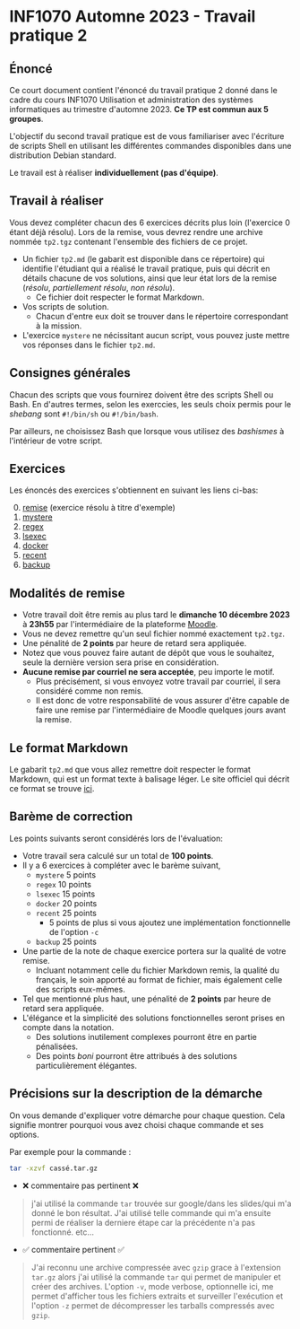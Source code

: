 # INF1070 Automne 2023 - Travail pratique 2

## Énoncé

Ce court document contient l'énoncé du travail pratique 2 donné dans le cadre du cours INF1070 Utilisation et administration des systèmes informatiques au trimestre d'automne 2023. **Ce TP est commun aux 5 groupes**.

L'objectif du second travail pratique est de vous familiariser avec l'écriture de scripts Shell en utilisant les différentes commandes disponibles dans une distribution Debian standard.

Le travail est à réaliser **individuellement (pas d'équipe)**.

## Travail à réaliser

Vous devez compléter chacun des 6 exercices décrits plus loin (l'exercice 0 étant déjà résolu). 
Lors de la remise, vous devrez rendre une archive nommée `tp2.tgz` contenant l'ensemble des fichiers de ce projet.

- Un fichier `tp2.md` (le gabarit est disponible dans ce répertoire) qui identifie l'étudiant qui a réalisé le travail pratique, puis qui décrit en détails chacune de vos solutions, ainsi que leur état lors de la remise (*résolu*, *partiellement résolu*, *non résolu*). 
    - Ce fichier doit respecter le format Markdown.
- Vos scripts de solution. 
    - Chacun d'entre eux doit se trouver dans le répertoire correspondant à la mission.
- L'exercice `mystere` ne nécissitant aucun script, vous pouvez juste mettre vos réponses dans le fichier `tp2.md`.

## Consignes générales

Chacun des scripts que vous fournirez doivent être des scripts Shell ou Bash.
En d'autres termes, selon les exerccies, les seuls choix permis pour le *shebang* sont `#!/bin/sh` ou `#!/bin/bash`.

Par ailleurs, ne choisissez Bash que lorsque vous utilisez des *bashismes* à l'intérieur de votre script.

## Exercices

Les énoncés des exercices s'obtiennent en suivant les liens ci-bas:

0. [remise](./remise) (exercice résolu à titre d'exemple)
1. [mystere](./mystere)
2. [regex](./regex)
3. [lsexec](./lsexec)
4. [docker](./docker)
5. [recent](./recent)
6. [backup](./backup)

## Modalités de remise

- Votre travail doit être remis au plus tard le **dimanche 10 décembre 2023** à **23h55** par l'intermédiaire de la plateforme [Moodle](https://www.moodle.uqam.ca).
- Vous ne devez remettre qu'un seul fichier nommé exactement `tp2.tgz`.  
- Une pénalité de **2 points** par heure de retard sera appliquée.  
- Notez que vous pouvez faire autant de dépôt que vous le souhaitez, seule la dernière version sera prise en considération.
- **Aucune remise par courriel ne sera acceptée**, peu importe le motif. 
    - Plus précisément, si vous envoyez votre travail par courriel, il sera considéré comme non remis. 
    - Il est donc de votre responsabilité de vous assurer d'être capable de faire une remise par l'intermédiaire de Moodle quelques jours avant la remise.

## Le format Markdown

Le gabarit `tp2.md` que vous allez remettre doit respecter le format Markdown, qui est un format texte à balisage léger. 
Le site officiel qui décrit ce format se trouve [ici](https://daringfireball.net/projects/markdown/).

## Barème de correction

Les points suivants seront considérés lors de l'évaluation:

- Votre travail sera calculé sur un total de **100 points**.
- Il y a 6 exercices à compléter avec le barème suivant,
    - `mystere` 5 points
    - `regex` 10 points
    - `lsexec` 15 points
    - `docker` 20 points
    - `recent` 25 points
        - 5 points de plus si vous ajoutez une implémentation fonctionnelle de l'option `-c`
    - `backup` 25 points
- Une partie de la note de chaque exercice portera sur la qualité de votre remise.
    - Incluant notamment celle du fichier Markdown remis, la qualité du français, le soin apporté au format de fichier, mais également celle des scripts eux-mêmes.
- Tel que mentionné plus haut, une pénalité de **2 points** par heure de retard sera appliquée.
- L'élégance et la simplicité des solutions fonctionnelles seront prises en compte dans la notation. 
    - Des solutions inutilement complexes pourront être en partie pénalisées. 
    - Des points *boni* pourront être attribués à des solutions particulièrement élégantes.

## Précisions sur la description de la démarche

On vous demande d'expliquer votre démarche pour chaque question. 
Cela signifie montrer pourquoi vous avez choisi chaque commande et ses options.

Par exemple pour la commande :
```sh
tar -xzvf cassé.tar.gz
```

- :x: commentaire pas pertinent :x:
>j'ai utilisé la commande `tar` trouvée sur google/dans les slides/qui m'a donné le bon résultat. J'ai utilisé telle commande qui m'a ensuite permi de réaliser la derniere étape car la précédente n'a pas fonctionné. etc...

- :white_check_mark: commentaire pertinent :white_check_mark:
>J'ai reconnu une archive compressée avec `gzip` grace à l'extension `tar.gz` alors j'ai utilisé la commande `tar` qui permet de manipuler et créer des archives. L'option `-v`, mode verbose, optionnelle ici, me permet d'afficher tous les fichiers extraits et surveiller l'exécution et l'option `-z` permet de décompresser les tarballs compressés avec `gzip`.
